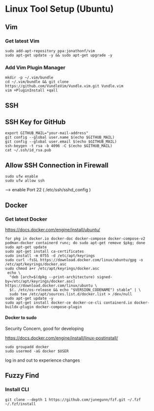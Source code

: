 # Linux Tool Setup (Ubuntu)

## Vim

### Get latest Vim

```
sudo add-apt-repository ppa:jonathonf/vim
sudo apt-get update -y && sudo apt-get upgrade -y
```
### Add Vim Plugin Manager

```
mkdir -p ~/.vim/bundle
cd ~/.vim/bundle && git clone https://github.com/VundleVim/Vundle.vim.git Vundle.vim
vim +PluginInstall +qall
```

## SSH

## SSH Key for GitHub

```
export GITHUB_MAIL="your-mail-address"
git config --global user.name $(echo $GITHUB_MAIL)
git config --global user.email $(echo $GITHUB_MAIL)
ssh-keygen -t rsa -b 4096 -C $(echo $GITHUB_MAIL)
cat ~/.ssh/id_rsa.pub
```
## Allow SSH Connection in Firewall

```
sudo ufw enable
sudo ufw allow ssh
```
--> enable Port 22 (  /etc/ssh/sshd_config  )

## Docker


### Get latest Docker

https://docs.docker.com/engine/install/ubuntu/

```
for pkg in docker.io docker-doc docker-compose docker-compose-v2 podman-docker containerd runc; do sudo apt-get remove $pkg; done
sudo apt-get update
sudo apt-get install ca-certificates 
sudo install -m 0755 -d /etc/apt/keyrings
sudo curl -fsSL https://download.docker.com/linux/ubuntu/gpg -o /etc/apt/keyrings/docker.asc
sudo chmod a+r /etc/apt/keyrings/docker.asc
 echo \
  "deb [arch=$(dpkg --print-architecture) signed-by=/etc/apt/keyrings/docker.asc] https://download.docker.com/linux/ubuntu \
  $(. /etc/os-release && echo "$VERSION_CODENAME") stable" | \
  sudo tee /etc/apt/sources.list.d/docker.list > /dev/null
sudo apt-get update -y
sudo apt-get install docker-ce docker-ce-cli containerd.io docker-buildx-plugin docker-compose-plugin
```

#### Docker to sudo

Security Concern, good for developing

https://docs.docker.com/engine/install/linux-postinstall/

```
sudo groupadd docker
sudo usermod -aG docker $USER
```
log in and out to experience changes

## Fuzzy Find

### Install CLI

```
git clone --depth 1 https://github.com/junegunn/fzf.git ~/.fzf
~/.fzf/install
```
